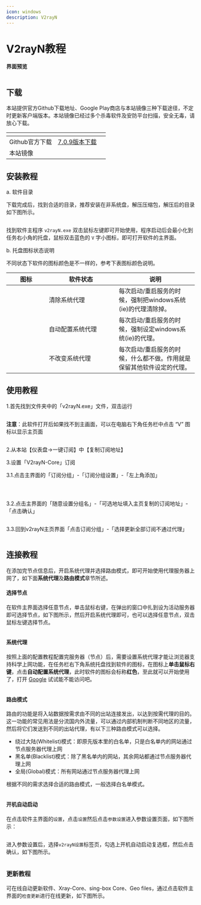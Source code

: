 ```yaml
---
icon: windows
description: V2rayN
---
```


# V2rayN教程

**界面预览**

<figure><img src="../.gitbook/assets/image (3) (1) (1) (1).png" alt=""><figcaption></figcaption></figure>

## **下载**

本站提供官方Github下载地址、Google Play商店与本站镜像三种下载途径，不定时更新客户端版本。本站镜像已经过多个杀毒软件及安防平台扫描，安全无毒，请放心下载。

<table data-view="cards"><thead><tr><th></th><th></th><th></th></tr></thead><tbody><tr><td>Github官方下载</td><td><a href="https://github.com/2dust/v2rayN/releases/download/7.0.9/v2rayN-windows-64-With-Core.zip"> 7.0.9版本下载</a></td><td></td></tr><tr><td>本站镜像</td><td></td><td></td></tr></tbody></table>

## **安装教程**

a. 软件目录

下载完成后，找到合适的目录，推荐安装在非系统盘，解压压缩包，解压后的目录如下图所示。

<figure><img src="../.gitbook/assets/image (4) (1) (1) (1).png" alt=""><figcaption></figcaption></figure>

找到软件主程序 `v2rayN.exe` 双击鼠标左键即可开始使用，程序启动后会最小化到任务右小角的托盘，鼠标双击蓝色的 `V` 字小图标，即可打开软件的主界面。

b. 托盘图标状态说明

不同状态下软件的图标颜色是不一样的，参考下表图标颜色说明。

<table><thead><tr><th width="90">图标</th><th width="171">软件状态</th><th>说明</th></tr></thead><tbody><tr><td><img src="../.gitbook/assets/image (5) (1) (1) (1).png" alt="" data-size="original"></td><td>清除系统代理</td><td>每次启动/重启服务的时候，强制把windows系统(ie)的代理清除掉。</td></tr><tr><td><img src="../.gitbook/assets/image (6) (1) (1) (1).png" alt="" data-size="original"></td><td>自动配置系统代理</td><td>每次启动/重启服务的时候，强制设定windows系统(ie)的代理。</td></tr><tr><td><img src="../.gitbook/assets/image (7) (1) (1).png" alt="" data-size="original"></td><td>不改变系统代理</td><td>每次启动/重启服务的时候，什么都不做。作用就是保留其他软件设定的代理。</td></tr></tbody></table>

## **使用教程**

1.首先找到文件夹中的「v2rayN.exe」文件，双击运行

<figure><img src="../.gitbook/assets/image (8) (1) (1).png" alt=""><figcaption></figcaption></figure>

**注意**：此软件打开后如果找不到主画面，可以在电脑右下角任务栏中点击 “V” 图标以显示主页面

<figure><img src="../.gitbook/assets/image (9) (1) (1).png" alt=""><figcaption></figcaption></figure>

2.从本站【仪表盘→一键订阅】中【复制订阅地址】

3.设置「V2rayN-Core」订阅

3.1.点击主界面的「订阅分组」-「订阅分组设置」-「左上角添加」

<figure><img src="../.gitbook/assets/image (24).png" alt=""><figcaption></figcaption></figure>

<figure><img src="../.gitbook/assets/image (23).png" alt=""><figcaption></figcaption></figure>

<figure><img src="../.gitbook/assets/image (21).png" alt=""><figcaption></figcaption></figure>

3.2.点击主界面的「随意设置分组名」-「可选地址填入主页复制的订阅地址」-「点击确认」

<figure><img src="../.gitbook/assets/image (20).png" alt=""><figcaption></figcaption></figure>

3.3.回到v2rayN主页界面「点击订阅分组」-「选择更新全部订阅不通过代理」

<figure><img src="../.gitbook/assets/image (19).png" alt=""><figcaption></figcaption></figure>

## **连接教程**

在添加完节点信息后，开启系统代理并选择路由模式，即可开始使用代理服务器上网了，如下面**系统代理**及**路由模式**章节所述。

#### 选择节点

在软件主界面选择任意节点，单击鼠标右键，在弹出的窗口中扎到设为活动服务器即可选择节点，如下图所示，然后开启系统代理即可，也可以选择任意节点，双击鼠标左键选择节点。

<figure><img src="../.gitbook/assets/image (25).png" alt=""><figcaption></figcaption></figure>

#### 系统代理

按照上面的配置教程配置完服务器（节点）后，需要设置系统代理才能让浏览器支持科学上网功能，在任务栏右下角系统托盘找到软件的图标，在图标上**单击鼠标右键**，点击**自动配置系统代理**，此时软件的图标会标称**红色**，至此就可以开始使用了，打开 [Google](https://www.google.com/) 试试能不能访问吧。

<figure><img src="../.gitbook/assets/image (26).png" alt=""><figcaption></figcaption></figure>

#### 路由模式

路由的功能是将入站数据按需求由不同的出站连接发出，以达到按需代理的目的。这一功能的常见用法是分流国内外流量，可以通过内部机制判断不同地区的流量，然后将它们发送到不同的出站代理，有以下三种路由模式可以选择。

* 绕过大陆(Whitelist)模式：即原先版本里的白名单，只是白名单内的网站通过节点服务器代理上网
* 黑名单(Blacklist)模式：除了黑名单内的网站，其余网站都通过节点服务器代理上网
* 全局(Global)模式：所有网站通过节点服务器代理上网

根据不同的需求选择合适的路由模式，一般选择白名单模式。

<figure><img src="../.gitbook/assets/image (27).png" alt=""><figcaption></figcaption></figure>

#### 开机自动启动

在点击软件主界面的`设置`，点击`设置`然后点击`参数设置`进入参数设置页面，如下图所示：

<figure><img src="../.gitbook/assets/image (28).png" alt=""><figcaption></figcaption></figure>

进入参数设置后，选择`v2rayN设置`标签页，勾选上开机自动启动复选框，然后点击确认，如下图所示。

<figure><img src="../.gitbook/assets/image (29).png" alt=""><figcaption></figcaption></figure>

### 更新教程

可在线自动更新软件、Xray-Core、sing-box Core、Geo files，通过点击软件主界面的`检查更新`进行在线更新，如下图所示。

<figure><img src="../.gitbook/assets/image (30).png" alt=""><figcaption></figcaption></figure>

